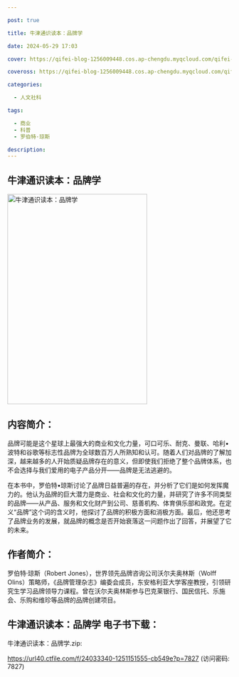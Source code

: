 ```yaml
---

post: true

title: 牛津通识读本：品牌学

date: 2024-05-29 17:03

cover: https://qifei-blog-1256009448.cos.ap-chengdu.myqcloud.com/qifei-blog/6548e3a2c458853aef5c057d.jpg

coveross: https://qifei-blog-1256009448.cos.ap-chengdu.myqcloud.com/qifei-blog/6548e3a2c458853aef5c057d.jpg

categories:

  - 人文社科

tags:

  - 商业
  - 科普
  - 罗伯特·琼斯

description:
---
```


## 牛津通识读本：品牌学
<img alt="牛津通识读本：品牌学 " class="aligncenter loaded" data-was-processed="true" decoding="async" fetchpriority="high" height="471" src="https://qifei-blog-1256009448.cos.ap-chengdu.myqcloud.com/qifei-blog/6548e3a2c458853aef5c057d.jpg" style="cursor: zoom-in;" width="314"/>

## 内容简介：

品牌可能是这个星球上最强大的商业和文化力量，可口可乐、耐克、曼联、哈利•波特和谷歌等标志性品牌为全球数百万人所熟知和认可。随着人们对品牌的了解加深，越来越多的人开始质疑品牌存在的意义，但即使我们拒绝了整个品牌体系，也不会选择与我们爱用的电子产品分开——品牌是无法逃避的。

在本书中，罗伯特•琼斯讨论了品牌日益普遍的存在，并分析了它们是如何发挥魔力的。他认为品牌的巨大潜力是商业、社会和文化的力量，并研究了许多不同类型的品牌——从产品、服务和文化财产到公司、慈善机构、体育俱乐部和政党。在定义“品牌”这个词的含义时，他探讨了品牌的积极方面和消极方面。最后，他还思考了品牌业务的发展，就品牌的概念是否开始衰落这一问题作出了回答，并展望了它的未来。

## 作者简介：

罗伯特·琼斯（Robert Jones），世界领先品牌咨询公司沃尔夫奥林斯（Wolff Olins）策略师，《品牌管理杂志》编委会成员，东安格利亚大学客座教授，引领研究生学习品牌领导力课程。曾在沃尔夫奥林斯参与巴克莱银行、国民信托、乐施会、乐购和维珍等品牌的品牌创建项目。

## 牛津通识读本：品牌学 电子书下载：

牛津通识读本：品牌学.zip: 

https://url40.ctfile.com/f/24033340-1251151555-cb549e?p=7827 (访问密码: 7827)
